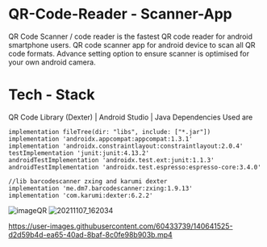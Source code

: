 # QR-Code-Reader - Scanner-App
QR Code Scanner / code reader is the fastest QR code reader for android smartphone users. QR code scanner app for android device to scan all QR code formats. Advance setting option to ensure scanner is optimised for your own android camera.

# Tech - Stack
QR Code Library (Dexter) | Android Studio | Java
Dependencies Used are

    implementation fileTree(dir: "libs", include: ["*.jar"])
    implementation 'androidx.appcompat:appcompat:1.3.1'
    implementation 'androidx.constraintlayout:constraintlayout:2.0.4'
    testImplementation 'junit:junit:4.13.2'
    androidTestImplementation 'androidx.test.ext:junit:1.1.3'
    androidTestImplementation 'androidx.test.espresso:espresso-core:3.4.0'

    //lib barcodescanner zxing and karumi dexter
    implementation 'me.dm7.barcodescanner:zxing:1.9.13'
    implementation 'com.karumi:dexter:6.2.2'

![imageQR](https://user-images.githubusercontent.com/60433739/140641444-546320e9-ef8d-4a37-b57d-a34725b5fc18.jpg)
![20211107_162034](https://user-images.githubusercontent.com/60433739/140641996-179cee19-8a3b-4020-bd48-55aacbb7ab88.jpg)

https://user-images.githubusercontent.com/60433739/140641525-d2d59b4d-ea65-40ad-8baf-8c0fe98b903b.mp4
